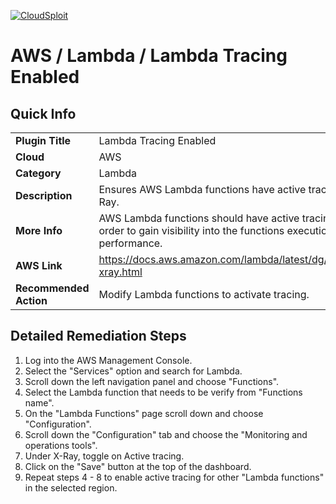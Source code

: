 [![CloudSploit](https://cloudsploit.com/img/logo-new-big-text-100.png "CloudSploit")](https://cloudsploit.com)

# AWS / Lambda / Lambda Tracing Enabled

## Quick Info

| | |
|-|-|
| **Plugin Title** | Lambda Tracing Enabled |
| **Cloud** | AWS |
| **Category** | Lambda |
| **Description** | Ensures AWS Lambda functions have active tracing for X-Ray. |
| **More Info** | AWS Lambda functions should have active tracing in order to gain visibility into the functions execution and performance. |
| **AWS Link** | https://docs.aws.amazon.com/lambda/latest/dg/services-xray.html |
| **Recommended Action** | Modify Lambda functions to activate tracing. |

## Detailed Remediation Steps
1. Log into the AWS Management Console. </br>
2. Select the "Services" option and search for Lambda. </br> 
3. Scroll down the left navigation panel and choose "Functions".</br> 
4. Select the Lambda function that needs to be verify from "Functions name".</br> 
5. On the "Lambda Functions" page scroll down and choose "Configuration".</br>
6. Scroll down the "Configuration" tab and choose the "Monitoring and operations tools". </br>
7. Under X-Ray, toggle on Active tracing. </br>
8. Click on the "Save" button at the top of the dashboard.</br>
9. Repeat steps 4 - 8 to enable active tracing for other "Lambda functions" in the selected region.</br>